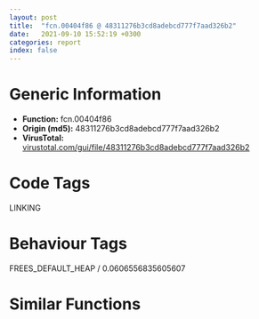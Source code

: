 ```yaml
---
layout: post
title:  "fcn.00404f86 @ 48311276b3cd8adebcd777f7aad326b2"
date:   2021-09-10 15:52:19 +0300
categories: report
index: false
---
```


# Generic Information
- **Function:** fcn.00404f86
- **Origin (md5):** 48311276b3cd8adebcd777f7aad326b2
- **VirusTotal:** [virustotal.com/gui/file/48311276b3cd8adebcd777f7aad326b2][virustotal_ref]

# Code Tags
<span class="tag" id="LINKING">LINKING</span>


# Behaviour Tags
<span class="bhv-tag" id="FREES_DEFAULT_HEAP">FREES_DEFAULT_HEAP / 0.0606556835605607</span>

# Similar Functions
<script type="text/javascript" src="https://www.gstatic.com/charts/loader.js"></script>
<script type="text/javascript">

    google.charts.load('current', {'packages':['corechart']});
    google.charts.setOnLoadCallback(drawChart);

    function drawChart() {
    var data = new google.visualization.DataTable();
        data.addColumn('number', 'X');
        data.addColumn('number', 'Y');
        data.addColumn({type: 'string', role: 'tooltip', 'p': {'html': true}});
        data.addColumn({'type': 'string', 'role': 'style'});
        
        data.addRows([
    [36.032718658447266, 118.67107391357422, '<b><a href="/report/fcn.00404f86@48311276b3cd8adebcd777f7aad326b2">fcn.00404f86</a><br>@48311276b3cd8adebcd777f7aad326b2</b><br>push 0<br>call dword[sym.imp.KERNEL32.dll_GetModuleHandleW]<br>mov ecx, eax<br>test ecx, ecx<br>jne 0x404f97<br>xor al, al<br>ret <br>mov eax, 0x5a4d<br>cmp word[ecx], ax<br>jne 0x404f94<br>mov eax, dword[ecx+0x3c]<br>add eax, ecx<br>cmp dword[eax], 0x4550<br>jne 0x404f94<br>mov ecx, 0x10b<br>cmp word[eax+0x18], cx<br>jne 0x404f94<br>cmp dword[eax+0x74], 0xe<br>jbe 0x404f94<br>cmp dword[eax+0xe8], 0<br>setne al<br>ret <br><eoc> ', 'point { fill-color: #e0440e; }'],
[172.78057861328125, -90.94087982177734, '<b><a href="/report/fcn.004328a6@8d996434378dbdbb47e86342be5446c7">fcn.004328a6</a><br>@8d996434378dbdbb47e86342be5446c7</b><br>push 0<br>call dword[sym.imp.KERNEL32.dll_GetModuleHandleW]<br>mov ecx, eax<br>test ecx, ecx<br>jne 0x4328b7<br>xor al, al<br>ret <br>mov eax, 0x5a4d<br>cmp word[ecx], ax<br>jne 0x4328b4<br>mov eax, dword[ecx+0x3c]<br>add eax, ecx<br>cmp dword[eax], 0x4550<br>jne 0x4328b4<br>mov ecx, 0x10b<br>cmp word[eax+0x18], cx<br>jne 0x4328b4<br>cmp dword[eax+0x74], 0xe<br>jbe 0x4328b4<br>cmp dword[eax+0xe8], 0<br>setne al<br>ret <br><eoc> ', 'null'],
[-4.172094345092773, -117.34248352050781, '<b><a href="/report/fcn.004231b2@c0371bf2f84d37acabd30e547b4cc5fa">fcn.004231b2</a><br>@c0371bf2f84d37acabd30e547b4cc5fa</b><br>push 0<br>call dword[sym.imp.KERNEL32.dll_GetModuleHandleW]<br>mov ecx, eax<br>test ecx, ecx<br>jne 0x4231c3<br>xor al, al<br>ret <br>mov eax, 0x5a4d<br>cmp word[ecx], ax<br>jne 0x4231c0<br>mov eax, dword[ecx+0x3c]<br>add eax, ecx<br>cmp dword[eax], 0x4550<br>jne 0x4231c0<br>mov ecx, 0x10b<br>cmp word[eax+0x18], cx<br>jne 0x4231c0<br>cmp dword[eax+0x74], 0xe<br>jbe 0x4231c0<br>cmp dword[eax+0xe8], 0<br>setne al<br>ret <br><eoc> ', 'null'],
[81.76402282714844, 80.6627426147461, '<b><a href="/report/fcn.0040efc0@41d541db4a17e11df1b616218be77825">fcn.0040efc0</a><br>@41d541db4a17e11df1b616218be77825</b><br>push 0<br>call dword[sym.imp.KERNEL32.dll_GetModuleHandleW]<br>mov ecx, eax<br>test ecx, ecx<br>jne 0x40efd1<br>xor al, al<br>ret <br>mov eax, 0x5a4d<br>cmp word[ecx], ax<br>jne 0x40efce<br>mov eax, dword[ecx+0x3c]<br>add eax, ecx<br>cmp dword[eax], 0x4550<br>jne 0x40efce<br>mov ecx, 0x10b<br>cmp word[eax+0x18], cx<br>jne 0x40efce<br>cmp dword[eax+0x74], 0xe<br>jbe 0x40efce<br>cmp dword[eax+0xe8], 0<br>setne al<br>ret <br><eoc> ', 'null'],
[27.46218490600586, -68.16475677490234, '<b><a href="/report/fcn.0040efc0@b9e7701b101639a92238161f00b7471e">fcn.0040efc0</a><br>@b9e7701b101639a92238161f00b7471e</b><br>push 0<br>call dword[sym.imp.KERNEL32.dll_GetModuleHandleW]<br>mov ecx, eax<br>test ecx, ecx<br>jne 0x40efd1<br>xor al, al<br>ret <br>mov eax, 0x5a4d<br>cmp word[ecx], ax<br>jne 0x40efce<br>mov eax, dword[ecx+0x3c]<br>add eax, ecx<br>cmp dword[eax], 0x4550<br>jne 0x40efce<br>mov ecx, 0x10b<br>cmp word[eax+0x18], cx<br>jne 0x40efce<br>cmp dword[eax+0x74], 0xe<br>jbe 0x40efce<br>cmp dword[eax+0xe8], 0<br>setne al<br>ret <br><eoc> ', 'null'],
[91.05303955078125, -66.33171081542969, '<b><a href="/report/fcn.0046e752@6f3954a480bef11309decb3759df55ad">fcn.0046e752</a><br>@6f3954a480bef11309decb3759df55ad</b><br>push 0<br>call dword[sym.imp.KERNEL32.dll_GetModuleHandleW]<br>mov ecx, eax<br>test ecx, ecx<br>jne 0x46e763<br>xor al, al<br>ret <br>mov eax, 0x5a4d<br>cmp word[ecx], ax<br>jne 0x46e760<br>mov eax, dword[ecx+0x3c]<br>add eax, ecx<br>cmp dword[eax], 0x4550<br>jne 0x46e760<br>mov ecx, 0x10b<br>cmp word[eax+0x18], cx<br>jne 0x46e760<br>cmp dword[eax+0x74], 0xe<br>jbe 0x46e760<br>cmp dword[eax+0xe8], 0<br>setne al<br>ret <br><eoc> ', 'null'],
[-80.59973907470703, 85.2115249633789, '<b><a href="/report/fcn.005673bf@9c2b894b84f59672d8be2e984066f76f">fcn.005673bf</a><br>@9c2b894b84f59672d8be2e984066f76f</b><br>push 0<br>call dword[sym.imp.KERNEL32.dll_GetModuleHandleW]<br>mov ecx, eax<br>test ecx, ecx<br>jne 0x5673d0<br>xor al, al<br>ret <br>mov eax, 0x5a4d<br>cmp word[ecx], ax<br>jne 0x5673cd<br>mov eax, dword[ecx+0x3c]<br>add eax, ecx<br>cmp dword[eax], 0x4550<br>jne 0x5673cd<br>mov ecx, 0x10b<br>cmp word[eax+0x18], cx<br>jne 0x5673cd<br>cmp dword[eax+0x74], 0xe<br>jbe 0x5673cd<br>cmp dword[eax+0xe8], 0<br>setne al<br>ret <br><eoc> ', 'null'],
[131.31150817871094, 41.597389221191406, '<b><a href="/report/fcn.0042cdec@38d41d729f8f30faf0dd96f0c7acba4b">fcn.0042cdec</a><br>@38d41d729f8f30faf0dd96f0c7acba4b</b><br>push 0<br>call dword[sym.imp.KERNEL32.dll_GetModuleHandleW]<br>mov ecx, eax<br>test ecx, ecx<br>jne 0x42cdfd<br>xor al, al<br>ret <br>mov eax, 0x5a4d<br>cmp word[ecx], ax<br>jne 0x42cdfa<br>mov eax, dword[ecx+0x3c]<br>add eax, ecx<br>cmp dword[eax], 0x4550<br>jne 0x42cdfa<br>mov ecx, 0x10b<br>cmp word[eax+0x18], cx<br>jne 0x42cdfa<br>cmp dword[eax+0x74], 0xe<br>jbe 0x42cdfa<br>cmp dword[eax+0xe8], 0<br>setne al<br>ret <br><eoc> ', 'null'],
[-128.71055603027344, -3.344581127166748, '<b><a href="/report/fcn.0040f580@ce89505d1998cb8719c6ac390eeeb98e">fcn.0040f580</a><br>@ce89505d1998cb8719c6ac390eeeb98e</b><br>push 0<br>call dword[sym.imp.KERNEL32.dll_GetModuleHandleW]<br>mov ecx, eax<br>test ecx, ecx<br>jne 0x40f591<br>xor al, al<br>ret <br>mov eax, 0x5a4d<br>cmp word[ecx], ax<br>jne 0x40f58e<br>mov eax, dword[ecx+0x3c]<br>add eax, ecx<br>cmp dword[eax], 0x4550<br>jne 0x40f58e<br>mov ecx, 0x10b<br>cmp word[eax+0x18], cx<br>jne 0x40f58e<br>cmp dword[eax+0x74], 0xe<br>jbe 0x40f58e<br>cmp dword[eax+0xe8], 0<br>setne al<br>ret <br><eoc> ', 'null'],
[-158.10946655273438, 63.286293029785156, '<b><a href="/report/fcn.00415727@d59f9c4f445b9f980173dec064f55091">fcn.00415727</a><br>@d59f9c4f445b9f980173dec064f55091</b><br>push 0<br>call dword[sym.imp.KERNEL32.dll_GetModuleHandleW]<br>mov ecx, eax<br>test ecx, ecx<br>jne 0x415738<br>xor al, al<br>ret <br>mov eax, 0x5a4d<br>cmp word[ecx], ax<br>jne 0x415735<br>mov eax, dword[ecx+0x3c]<br>add eax, ecx<br>cmp dword[eax], 0x4550<br>jne 0x415735<br>mov ecx, 0x10b<br>cmp word[eax+0x18], cx<br>jne 0x415735<br>cmp dword[eax+0x74], 0xe<br>jbe 0x415735<br>cmp dword[eax+0xe8], 0<br>setne al<br>ret <br><eoc> ', 'null'],
[134.42626953125, 148.7707977294922, '<b><a href="/report/fcn.0047e232@2fcce874fb2a3a396274d2df89c397e3">fcn.0047e232</a><br>@2fcce874fb2a3a396274d2df89c397e3</b><br>push 0<br>call dword[sym.imp.KERNEL32.dll_GetModuleHandleW]<br>mov ecx, eax<br>test ecx, ecx<br>jne 0x47e243<br>xor al, al<br>ret <br>mov eax, 0x5a4d<br>cmp word[ecx], ax<br>jne 0x47e240<br>mov eax, dword[ecx+0x3c]<br>add eax, ecx<br>cmp dword[eax], 0x4550<br>jne 0x47e240<br>mov ecx, 0x10b<br>cmp word[eax+0x18], cx<br>jne 0x47e240<br>cmp dword[eax+0x74], 0xe<br>jbe 0x47e240<br>cmp dword[eax+0xe8], 0<br>setne al<br>ret <br><eoc> ', 'null'],
[-70.2751693725586, -188.1479949951172, '<b><a href="/report/fcn.0040efc0@bd5810ea8cdeec913ece5ee7baedb8e9">fcn.0040efc0</a><br>@bd5810ea8cdeec913ece5ee7baedb8e9</b><br>push 0<br>call dword[sym.imp.KERNEL32.dll_GetModuleHandleW]<br>mov ecx, eax<br>test ecx, ecx<br>jne 0x40efd1<br>xor al, al<br>ret <br>mov eax, 0x5a4d<br>cmp word[ecx], ax<br>jne 0x40efce<br>mov eax, dword[ecx+0x3c]<br>add eax, ecx<br>cmp dword[eax], 0x4550<br>jne 0x40efce<br>mov ecx, 0x10b<br>cmp word[eax+0x18], cx<br>jne 0x40efce<br>cmp dword[eax+0x74], 0xe<br>jbe 0x40efce<br>cmp dword[eax+0xe8], 0<br>setne al<br>ret <br><eoc> ', 'null'],
[57.59371566772461, -194.4601287841797, '<b><a href="/report/fcn.00401db1@70e9569a63e2c5481707e2ba7c663021">fcn.00401db1</a><br>@70e9569a63e2c5481707e2ba7c663021</b><br>push 0<br>call dword[sym.imp.KERNEL32.dll_GetModuleHandleW]<br>mov ecx, eax<br>test ecx, ecx<br>jne 0x401dc2<br>xor al, al<br>ret <br>mov eax, 0x5a4d<br>cmp word[ecx], ax<br>jne 0x401dbf<br>mov eax, dword[ecx+0x3c]<br>add eax, ecx<br>cmp dword[eax], 0x4550<br>jne 0x401dbf<br>mov ecx, 0x10b<br>cmp word[eax+0x18], cx<br>jne 0x401dbf<br>cmp dword[eax+0x74], 0xe<br>jbe 0x401dbf<br>cmp dword[eax+0xe8], 0<br>setne al<br>ret <br><eoc> ', 'null'],
[8.333495140075684, 200.60440063476562, '<b><a href="/report/fcn.004231b2@d701bfe1b2c669cec1fe384fdc108bfb">fcn.004231b2</a><br>@d701bfe1b2c669cec1fe384fdc108bfb</b><br>push 0<br>call dword[sym.imp.KERNEL32.dll_GetModuleHandleW]<br>mov ecx, eax<br>test ecx, ecx<br>jne 0x4231c3<br>xor al, al<br>ret <br>mov eax, 0x5a4d<br>cmp word[ecx], ax<br>jne 0x4231c0<br>mov eax, dword[ecx+0x3c]<br>add eax, ecx<br>cmp dword[eax], 0x4550<br>jne 0x4231c0<br>mov ecx, 0x10b<br>cmp word[eax+0x18], cx<br>jne 0x4231c0<br>cmp dword[eax+0x74], 0xe<br>jbe 0x4231c0<br>cmp dword[eax+0xe8], 0<br>setne al<br>ret <br><eoc> ', 'null'],
[-178.22898864746094, -88.55593872070312, '<b><a href="/report/fcn.00404f86@df122b321cb85208f7078f98486a1c28">fcn.00404f86</a><br>@df122b321cb85208f7078f98486a1c28</b><br>push 0<br>call dword[sym.imp.KERNEL32.dll_GetModuleHandleW]<br>mov ecx, eax<br>test ecx, ecx<br>jne 0x404f97<br>xor al, al<br>ret <br>mov eax, 0x5a4d<br>cmp word[ecx], ax<br>jne 0x404f94<br>mov eax, dword[ecx+0x3c]<br>add eax, ecx<br>cmp dword[eax], 0x4550<br>jne 0x404f94<br>mov ecx, 0x10b<br>cmp word[eax+0x18], cx<br>jne 0x404f94<br>cmp dword[eax+0x74], 0xe<br>jbe 0x404f94<br>cmp dword[eax+0xe8], 0<br>setne al<br>ret <br><eoc> ', 'null'],
[0.17566066980361938, -26.60870361328125, '<b><a href="/report/fcn.004231a2@835812ed365516de32516b9bf14b0450">fcn.004231a2</a><br>@835812ed365516de32516b9bf14b0450</b><br>push 0<br>call dword[sym.imp.KERNEL32.dll_GetModuleHandleW]<br>mov ecx, eax<br>test ecx, ecx<br>jne 0x4231b3<br>xor al, al<br>ret <br>mov eax, 0x5a4d<br>cmp word[ecx], ax<br>jne 0x4231b0<br>mov eax, dword[ecx+0x3c]<br>add eax, ecx<br>cmp dword[eax], 0x4550<br>jne 0x4231b0<br>mov ecx, 0x10b<br>cmp word[eax+0x18], cx<br>jne 0x4231b0<br>cmp dword[eax+0x74], 0xe<br>jbe 0x4231b0<br>cmp dword[eax+0xe8], 0<br>setne al<br>ret <br><eoc> ', 'null'],
[55.060787200927734, -23.362722396850586, '<b><a href="/report/fcn.0040efc0@31d828bf241be93b3ffe89cf3c313d44">fcn.0040efc0</a><br>@31d828bf241be93b3ffe89cf3c313d44</b><br>push 0<br>call dword[sym.imp.KERNEL32.dll_GetModuleHandleW]<br>mov ecx, eax<br>test ecx, ecx<br>jne 0x40efd1<br>xor al, al<br>ret <br>mov eax, 0x5a4d<br>cmp word[ecx], ax<br>jne 0x40efce<br>mov eax, dword[ecx+0x3c]<br>add eax, ecx<br>cmp dword[eax], 0x4550<br>jne 0x40efce<br>mov ecx, 0x10b<br>cmp word[eax+0x18], cx<br>jne 0x40efce<br>cmp dword[eax+0x74], 0xe<br>jbe 0x40efce<br>cmp dword[eax+0xe8], 0<br>setne al<br>ret <br><eoc> ', 'null'],
[-30.422107696533203, -64.8297119140625, '<b><a href="/report/fcn.004231b2@5e50a67c7e8dbb50c23acbc92eb08f0e">fcn.004231b2</a><br>@5e50a67c7e8dbb50c23acbc92eb08f0e</b><br>push 0<br>call dword[sym.imp.KERNEL32.dll_GetModuleHandleW]<br>mov ecx, eax<br>test ecx, ecx<br>jne 0x4231c3<br>xor al, al<br>ret <br>mov eax, 0x5a4d<br>cmp word[ecx], ax<br>jne 0x4231c0<br>mov eax, dword[ecx+0x3c]<br>add eax, ecx<br>cmp dword[eax], 0x4550<br>jne 0x4231c0<br>mov ecx, 0x10b<br>cmp word[eax+0x18], cx<br>jne 0x4231c0<br>cmp dword[eax+0x74], 0xe<br>jbe 0x4231c0<br>cmp dword[eax+0xe8], 0<br>setne al<br>ret <br><eoc> ', 'null'],
[24.785743713378906, 65.65869903564453, '<b><a href="/report/fcn.0040f580@392603f57220d3cbcf6b89fd2a3b66d1">fcn.0040f580</a><br>@392603f57220d3cbcf6b89fd2a3b66d1</b><br>push 0<br>call dword[sym.imp.KERNEL32.dll_GetModuleHandleW]<br>mov ecx, eax<br>test ecx, ecx<br>jne 0x40f591<br>xor al, al<br>ret <br>mov eax, 0x5a4d<br>cmp word[ecx], ax<br>jne 0x40f58e<br>mov eax, dword[ecx+0x3c]<br>add eax, ecx<br>cmp dword[eax], 0x4550<br>jne 0x40f58e<br>mov ecx, 0x10b<br>cmp word[eax+0x18], cx<br>jne 0x40f58e<br>cmp dword[eax+0x74], 0xe<br>jbe 0x40f58e<br>cmp dword[eax+0xe8], 0<br>setne al<br>ret <br><eoc> ', 'null'],
[21.30032730102539, 17.609256744384766, '<b><a href="/report/fcn.0040f580@8cf34c97b8222fae425942250641fcfd">fcn.0040f580</a><br>@8cf34c97b8222fae425942250641fcfd</b><br>push 0<br>call dword[sym.imp.KERNEL32.dll_GetModuleHandleW]<br>mov ecx, eax<br>test ecx, ecx<br>jne 0x40f591<br>xor al, al<br>ret <br>mov eax, 0x5a4d<br>cmp word[ecx], ax<br>jne 0x40f58e<br>mov eax, dword[ecx+0x3c]<br>add eax, ecx<br>cmp dword[eax], 0x4550<br>jne 0x40f58e<br>mov ecx, 0x10b<br>cmp word[eax+0x18], cx<br>jne 0x40f58e<br>cmp dword[eax+0x74], 0xe<br>jbe 0x40f58e<br>cmp dword[eax+0xe8], 0<br>setne al<br>ret <br><eoc> ', 'null'],
[-80.21348571777344, 29.469228744506836, '<b><a href="/report/fcn.0040efc0@8fe319558c6f221efde51f3acc33b19c">fcn.0040efc0</a><br>@8fe319558c6f221efde51f3acc33b19c</b><br>push 0<br>call dword[sym.imp.KERNEL32.dll_GetModuleHandleW]<br>mov ecx, eax<br>test ecx, ecx<br>jne 0x40efd1<br>xor al, al<br>ret <br>mov eax, 0x5a4d<br>cmp word[ecx], ax<br>jne 0x40efce<br>mov eax, dword[ecx+0x3c]<br>add eax, ecx<br>cmp dword[eax], 0x4550<br>jne 0x40efce<br>mov ecx, 0x10b<br>cmp word[eax+0x18], cx<br>jne 0x40efce<br>cmp dword[eax+0x74], 0xe<br>jbe 0x40efce<br>cmp dword[eax+0xe8], 0<br>setne al<br>ret <br><eoc> ', 'null'],
[-65.58665466308594, -105.9070816040039, '<b><a href="/report/fcn.004090b9@fca52b995e756cff97168f6fef94b37d">fcn.004090b9</a><br>@fca52b995e756cff97168f6fef94b37d</b><br>push 0<br>call dword[sym.imp.KERNEL32.dll_GetModuleHandleW]<br>mov ecx, eax<br>test ecx, ecx<br>jne 0x4090ca<br>xor al, al<br>ret <br>mov eax, 0x5a4d<br>cmp word[ecx], ax<br>jne 0x4090c7<br>mov eax, dword[ecx+0x3c]<br>add eax, ecx<br>cmp dword[eax], 0x4550<br>jne 0x4090c7<br>mov ecx, 0x10b<br>cmp word[eax+0x18], cx<br>jne 0x4090c7<br>cmp dword[eax+0x74], 0xe<br>jbe 0x4090c7<br>cmp dword[eax+0xe8], 0<br>setne al<br>ret <br><eoc> ', 'null'],
[114.12020111083984, -15.293890953063965, '<b><a href="/report/fcn.0041cc4e@b41633237f937bbe6f9bcfbdce811f10">fcn.0041cc4e</a><br>@b41633237f937bbe6f9bcfbdce811f10</b><br>push 0<br>call dword[sym.imp.KERNEL32.dll_GetModuleHandleW]<br>mov ecx, eax<br>test ecx, ecx<br>jne 0x41cc5f<br>xor al, al<br>ret <br>mov eax, 0x5a4d<br>cmp word[ecx], ax<br>jne 0x41cc5c<br>mov eax, dword[ecx+0x3c]<br>add eax, ecx<br>cmp dword[eax], 0x4550<br>jne 0x41cc5c<br>mov ecx, 0x10b<br>cmp word[eax+0x18], cx<br>jne 0x41cc5c<br>cmp dword[eax+0x74], 0xe<br>jbe 0x41cc5c<br>cmp dword[eax+0xe8], 0<br>setne al<br>ret <br><eoc> ', 'null'],
[-99.94551086425781, -58.75243377685547, '<b><a href="/report/fcn.0046e752@2dd6da6129e47fd72c5b6249eef16bbb">fcn.0046e752</a><br>@2dd6da6129e47fd72c5b6249eef16bbb</b><br>push 0<br>call dword[sym.imp.KERNEL32.dll_GetModuleHandleW]<br>mov ecx, eax<br>test ecx, ecx<br>jne 0x46e763<br>xor al, al<br>ret <br>mov eax, 0x5a4d<br>cmp word[ecx], ax<br>jne 0x46e760<br>mov eax, dword[ecx+0x3c]<br>add eax, ecx<br>cmp dword[eax], 0x4550<br>jne 0x46e760<br>mov ecx, 0x10b<br>cmp word[eax+0x18], cx<br>jne 0x46e760<br>cmp dword[eax+0x74], 0xe<br>jbe 0x46e760<br>cmp dword[eax+0xe8], 0<br>setne al<br>ret <br><eoc> ', 'null'],
[-27.286849975585938, 60.92078399658203, '<b><a href="/report/fcn.10006d44@b74a1e462e0b6bacec09e2503391e156">fcn.10006d44</a><br>@b74a1e462e0b6bacec09e2503391e156</b><br>push 0<br>call dword[sym.imp.KERNEL32.dll_GetModuleHandleW]<br>mov ecx, eax<br>test ecx, ecx<br>jne 0x10006d55<br>xor al, al<br>ret <br>mov eax, 0x5a4d<br>cmp word[ecx], ax<br>jne 0x10006d52<br>mov eax, dword[ecx+0x3c]<br>add eax, ecx<br>cmp dword[eax], 0x4550<br>jne 0x10006d52<br>mov ecx, 0x10b<br>cmp word[eax+0x18], cx<br>jne 0x10006d52<br>cmp dword[eax+0x74], 0xe<br>jbe 0x10006d52<br>cmp dword[eax+0xe8], 0<br>setne al<br>ret <br><eoc> ', 'null'],
[71.76139831542969, 26.560958862304688, '<b><a href="/report/fcn.0046e752@985d3a961f1a2ad37039ba25bf21c0ee">fcn.0046e752</a><br>@985d3a961f1a2ad37039ba25bf21c0ee</b><br>push 0<br>call dword[sym.imp.KERNEL32.dll_GetModuleHandleW]<br>mov ecx, eax<br>test ecx, ecx<br>jne 0x46e763<br>xor al, al<br>ret <br>mov eax, 0x5a4d<br>cmp word[ecx], ax<br>jne 0x46e760<br>mov eax, dword[ecx+0x3c]<br>add eax, ecx<br>cmp dword[eax], 0x4550<br>jne 0x46e760<br>mov ecx, 0x10b<br>cmp word[eax+0x18], cx<br>jne 0x46e760<br>cmp dword[eax+0x74], 0xe<br>jbe 0x46e760<br>cmp dword[eax+0xe8], 0<br>setne al<br>ret <br><eoc> ', 'null'],
[-61.99094772338867, -22.685028076171875, '<b><a href="/report/fcn.0040efc0@e9c6b3bcaa2edc455cb26f1e0f4a513a">fcn.0040efc0</a><br>@e9c6b3bcaa2edc455cb26f1e0f4a513a</b><br>push 0<br>call dword[sym.imp.KERNEL32.dll_GetModuleHandleW]<br>mov ecx, eax<br>test ecx, ecx<br>jne 0x40efd1<br>xor al, al<br>ret <br>mov eax, 0x5a4d<br>cmp word[ecx], ax<br>jne 0x40efce<br>mov eax, dword[ecx+0x3c]<br>add eax, ecx<br>cmp dword[eax], 0x4550<br>jne 0x40efce<br>mov ecx, 0x10b<br>cmp word[eax+0x18], cx<br>jne 0x40efce<br>cmp dword[eax+0x74], 0xe<br>jbe 0x40efce<br>cmp dword[eax+0xe8], 0<br>setne al<br>ret <br><eoc> ', 'null'],
[-28.696027755737305, 13.245752334594727, '<b><a href="/report/fcn.004231b2@adc325bca51b67a67785e7e986af8b4d">fcn.004231b2</a><br>@adc325bca51b67a67785e7e986af8b4d</b><br>push 0<br>call dword[sym.imp.KERNEL32.dll_GetModuleHandleW]<br>mov ecx, eax<br>test ecx, ecx<br>jne 0x4231c3<br>xor al, al<br>ret <br>mov eax, 0x5a4d<br>cmp word[ecx], ax<br>jne 0x4231c0<br>mov eax, dword[ecx+0x3c]<br>add eax, ecx<br>cmp dword[eax], 0x4550<br>jne 0x4231c0<br>mov ecx, 0x10b<br>cmp word[eax+0x18], cx<br>jne 0x4231c0<br>cmp dword[eax+0x74], 0xe<br>jbe 0x4231c0<br>cmp dword[eax+0xe8], 0<br>setne al<br>ret <br><eoc> ', 'null'],
[58.18204879760742, -113.26587677001953, '<b><a href="/report/fcn.0046e752@83f49824bfe7c3c24f4b74a2ba6ab65b">fcn.0046e752</a><br>@83f49824bfe7c3c24f4b74a2ba6ab65b</b><br>push 0<br>call dword[sym.imp.KERNEL32.dll_GetModuleHandleW]<br>mov ecx, eax<br>test ecx, ecx<br>jne 0x46e763<br>xor al, al<br>ret <br>mov eax, 0x5a4d<br>cmp word[ecx], ax<br>jne 0x46e760<br>mov eax, dword[ecx+0x3c]<br>add eax, ecx<br>cmp dword[eax], 0x4550<br>jne 0x46e760<br>mov ecx, 0x10b<br>cmp word[eax+0x18], cx<br>jne 0x46e760<br>cmp dword[eax+0x74], 0xe<br>jbe 0x46e760<br>cmp dword[eax+0xe8], 0<br>setne al<br>ret <br><eoc> ', 'null'],
[-24.44489860534668, 114.4853286743164, '<b><a href="/report/fcn.004231a2@368dd66411b8b6ce2bcd15b0e14af5c0">fcn.004231a2</a><br>@368dd66411b8b6ce2bcd15b0e14af5c0</b><br>push 0<br>call dword[sym.imp.KERNEL32.dll_GetModuleHandleW]<br>mov ecx, eax<br>test ecx, ecx<br>jne 0x4231b3<br>xor al, al<br>ret <br>mov eax, 0x5a4d<br>cmp word[ecx], ax<br>jne 0x4231b0<br>mov eax, dword[ecx+0x3c]<br>add eax, ecx<br>cmp dword[eax], 0x4550<br>jne 0x4231b0<br>mov ecx, 0x10b<br>cmp word[eax+0x18], cx<br>jne 0x4231b0<br>cmp dword[eax+0x74], 0xe<br>jbe 0x4231b0<br>cmp dword[eax+0xe8], 0<br>setne al<br>ret <br><eoc> ', 'null'],
[-106.3968505859375, 167.6048583984375, '<b><a href="/report/fcn.004231a2@d9b85b9b67587bbf2112c62164413bd8">fcn.004231a2</a><br>@d9b85b9b67587bbf2112c62164413bd8</b><br>push 0<br>call dword[sym.imp.KERNEL32.dll_GetModuleHandleW]<br>mov ecx, eax<br>test ecx, ecx<br>jne 0x4231b3<br>xor al, al<br>ret <br>mov eax, 0x5a4d<br>cmp word[ecx], ax<br>jne 0x4231b0<br>mov eax, dword[ecx+0x3c]<br>add eax, ecx<br>cmp dword[eax], 0x4550<br>jne 0x4231b0<br>mov ecx, 0x10b<br>cmp word[eax+0x18], cx<br>jne 0x4231b0<br>cmp dword[eax+0x74], 0xe<br>jbe 0x4231b0<br>cmp dword[eax+0xe8], 0<br>setne al<br>ret <br><eoc> ', 'null'],

        ]);

    var options = {
        title: 'Similarity Plot',
        legend: 'none',
        colors: ['#dedbd9', '#e6693e', '#ec8f6e', '#f3b49f', '#f6c7b6'],
        tooltip: {isHtml: true, trigger: 'both'},
        explorer: {
        actions: ["dragToZoom", "rightClickToReset"],
        },
        chartArea: {
        width: '80%',
        height: '80%'
        },
        width: '100%',
        height: '100%'
    };

    var chart = new google.visualization.ScatterChart(document.getElementById('chart_div'));

    chart.draw(data, options);
    }
    
</script>


<div id="chart_div" style="width: 100%px; height: 100%;"></div>

# Disassembled Code
{% highlight nasm %}

push 0
call dword[sym.imp.KERNEL32.dll_GetModuleHandleW]
mov ecx, eax
test ecx, ecx
jne 0x404f97
xor al, al
ret
mov eax, 0x5a4d
cmp word[ecx], ax
jne 0x404f94
mov eax, dword[ecx+0x3c]
add eax, ecx
cmp dword[eax], 0x4550
jne 0x404f94
mov ecx, 0x10b
cmp word[eax+0x18], cx
jne 0x404f94
cmp dword[eax+0x74], 0xe
jbe 0x404f94
cmp dword[eax+0xe8], 0
setne al
ret

{% endhighlight %}

[virustotal_ref]: https://www.virustotal.com/gui/file/48311276b3cd8adebcd777f7aad326b2